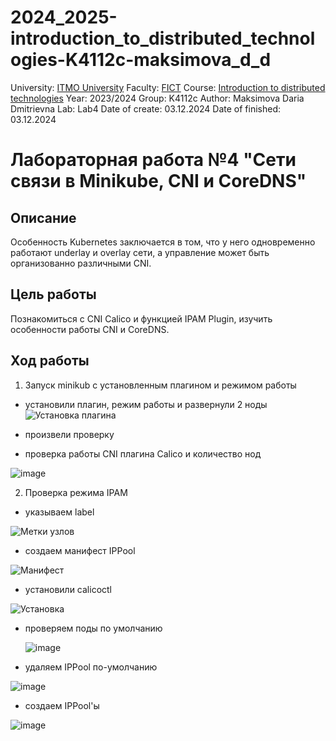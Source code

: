 # 2024_2025-introduction_to_distributed_technologies-K4112c-maksimova_d_d
University: [ITMO University](https://itmo.ru/ru/)
Faculty: [FICT](https://fict.itmo.ru)
Course: [Introduction to distributed technologies](https://github.com/itmo-ict-faculty/introduction-to-distributed-technologies)
Year: 2023/2024
Group: K4112c
Author: Maksimova Daria Dmitrievna
Lab: Lab4
Date of create: 03.12.2024
Date of finished: 03.12.2024

# Лабораторная работа №4 "Сети связи в Minikube, CNI и CoreDNS"
## Описание
Особенность Kubernetes заключается в том, что у него одновременно работают underlay и overlay сети, а управление может быть организованно различными CNI.

## Цель работы
Познакомиться с CNI Calico и функцией IPAM Plugin, изучить особенности работы CNI и CoreDNS.

## Ход работы
1. Запуск minikub с установленным плагином и режимом работы

- установили плагин, режим работы и развернули 2 ноды
  ![Установка плагина](https://github.com/user-attachments/assets/cf1b91c8-bd50-4265-bc8c-5fea16e9f552)

- произвели проверку





- проверка работы CNI плагина Calico и количество нод

![![image](https://github.com/user-attachments/assets/1ce2a9f8-c4fc-4530-9981-16ba9431ef01)
](https://github.com/user-attachments/assets/a25861a7-53c1-4be1-8615-c0a17679a8af)


2. Проверка режима IPAM 
- указываем label

![Метки узлов](https://github.com/user-attachments/assets/c72b1b48-b52f-4345-afac-f1c043917a8f)

- создаем манифест IPPool 

![Манифест](https://github.com/user-attachments/assets/29c68aa5-2782-4b56-a54d-a2b602bcd8a8)

- установили calicoctl

![Установка](https://github.com/user-attachments/assets/da0047f6-af25-4e77-8a70-1a809378193c)

- проверяем поды по умолчанию

  ![image](https://github.com/user-attachments/assets/d7433078-46f5-4a71-acdc-9332ac9d8ca9)

- удаляем IPPool по-умолчанию

![image](https://github.com/user-attachments/assets/08ce8249-9048-485f-804f-ec09f22bcb85)


- создаем IPPool'ы

![image](https://github.com/user-attachments/assets/2798da8c-d86c-4b9c-9ac0-053c20e65356)

  
